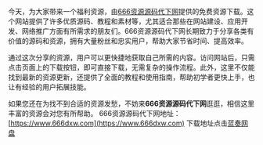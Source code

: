 今天，为大家带来一个福利资源，由[666资源源码代下网](https://www.666dxw.com/post/42652.html)提供的免费资源下载。这个网站提供了许多优质源码、教程和素材等，尤其适合那些在网站建设、应用开发、网络推广方面有所需求的朋友们。666资源源码代下网长期致力于分享各类有价值的源码和资源，拥有大量粉丝和忠实用户，帮助大家节省时间、提高效率。

通过这次分享的资源，用户可以更快捷地获取自己所需的内容。访问网站后，只需点击页面上的下载按钮，即可直接下载，无需复杂的操作流程。此外，这里不仅能找到最新的资源更新，还提供了全面的教程和使用指南，帮助初学者更快上手，也让有经验的用户拓展技能。

如果您还在为找不到合适的资源发愁，不妨来**666资源源码代下网**逛逛，相信这里丰富的资源会对您有所帮助。
666资源源码代下网地址：[https://www.666dxw.com](https://www.666dxw.com)
下载地址点击[蓝奏网盘](https://qym.lanzouq.com/ibd2E2d9ghgj)